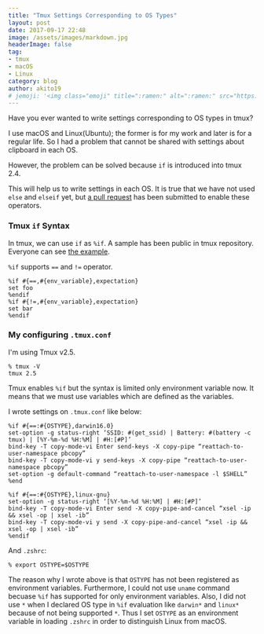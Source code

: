 ```yaml
---
title: "Tmux Settings Corresponding to OS Types"
layout: post
date: 2017-09-17 22:48
image: /assets/images/markdown.jpg
headerImage: false
tag:
- tmux
- macOS
- Linux
category: blog
author: akito19
# jemoji: '<img class="emoji" title=":ramen:" alt=":ramen:" src="https://assets.github.com/images/icons/emoji/unicode/1f35c.png" height="20" width="20" align="absmiddle">'
---
```


Have you ever wanted to write settings corresponding to OS types in tmux?

I use macOS and Linux(Ubuntu); the former is for my work and later is for a regular life. So I had a problem that cannot be shared with settings about clipboard in each OS.

However, the problem can be solved because `if` is introduced into tmux 2.4.

This will help us to write settings in each OS. It is true that we have not used `else` and `elseif` yet,
but [a pull request](https://github.com/tmux/tmux/issues/1071) has been submitted to enable these operators.

### Tmux `if` Syntax

In tmux, we can use `if` as `%if`. A sample has been public in tmux repository.
Everyone can see [the example](https://github.com/tmux/tmux/blob/master/example_tmux.conf#L11-L14).

`%if` supports `==` and `!=` operator.

```shell
%if #{==,#{env_variable},expectation}
set foo
%endif
%if #{!=,#{env_variable},expectation}
set bar
%endif
```

### My configuring `.tmux.conf`

I'm using Tmux v2.5.

```
% tmux -V
tmux 2.5
```

Tmux enables `%if` but the syntax is limited only environment variable now. It means that we must use variables which are defined as the variables.

I wrote settings on `.tmux.conf` like below:

```shell
%if #{==:#{OSTYPE},darwin16.0}
set-option -g status-right ‘SSID: #(get_ssid) | Battery: #(battery -c tmux) | [%Y-%m-%d %H:%M] | #H:[#P]’
bind-key -T copy-mode-vi Enter send-keys -X copy-pipe “reattach-to-user-namespace pbcopy”
bind-key -T copy-mode-vi y send-keys -X copy-pipe “reattach-to-user-namespace pbcopy”
set-option -g default-command “reattach-to-user-namespace -l $SHELL”
%end

%if #{==:#{OSTYPE},linux-gnu}
set-option -g status-right ‘[%Y-%m-%d %H:%M] | #H:[#P]’
bind-key -T copy-mode-vi Enter send -X copy-pipe-and-cancel “xsel -ip && xsel -op | xsel -ib”
bind-key -T copy-mode-vi y send -X copy-pipe-and-cancel “xsel -ip && xsel -op | xsel -ib”
%endif
```

And `.zshrc`:

```
% export OSTYPE=$OSTYPE
```

The reason why I wrote above is that `OSTYPE` has not been registered as environment variables.
Furthermore, I could not use `uname` command becuase `%if` has supported for only environment variables.
Also, I did not use `*` when I declared OS type in `%if` evaluation like `darwin*` and `linux*` because of not being supported `*`.
Thus I set `OSTYPE` as an environment variable in loading `.zshrc` in order to distinguish Linux from macOS.
